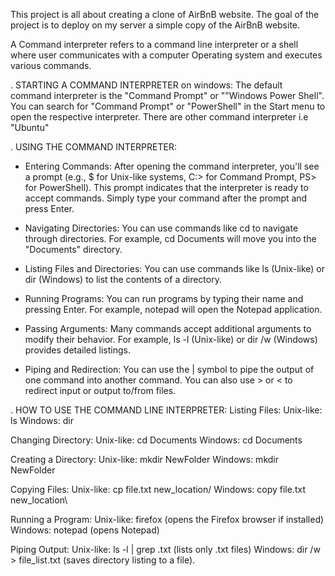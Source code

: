 This project is all about  creating a clone of AirBnB website.
The goal of the project is to deploy on my server a simple copy of the AirBnB website.

A Command interpreter refers to a command line interpreter or a shell where user communicates with a computer Operating system and executes various commands.

. STARTING A COMMAND INTERPRETER on windows: The default command interpreter is the "Command Prompt" or ""Windows Power Shell".  You can search for "Command Prompt" or "PowerShell" in the Start menu to open the respective interpreter. There are other command interpreter i.e "Ubuntu"

. USING THE COMMAND INTERPRETER:

* Entering Commands: After opening the command interpreter, you'll see a prompt (e.g., $ for Unix-like systems, C:\> for Command Prompt, PS> for PowerShell). This prompt indicates that the interpreter is ready to accept commands. Simply type your command after the prompt and press Enter.

* Navigating Directories: You can use commands like cd to navigate through directories. For example, cd Documents will move you into the "Documents" directory.

* Listing Files and Directories: You can use commands like ls (Unix-like) or dir (Windows) to list the contents of a directory.

* Running Programs: You can run programs by typing their name and pressing Enter. For example, notepad will open the Notepad application.

* Passing Arguments: Many commands accept additional arguments to modify their behavior. For example, ls -l (Unix-like) or dir /w (Windows) provides detailed listings.

* Piping and Redirection: You can use the | symbol to pipe the output of one command into another command. You can also use > or < to redirect input or output to/from files.

. HOW TO USE THE COMMAND LINE INTERPRETER:
Listing Files:
Unix-like: ls
Windows: dir

Changing Directory:
Unix-like: cd Documents
Windows: cd Documents

Creating a Directory:
Unix-like: mkdir NewFolder
Windows: mkdir NewFolder

Copying Files:
Unix-like: cp file.txt new_location/
Windows: copy file.txt new_location\

Running a Program:
Unix-like: firefox (opens the Firefox browser if installed)
Windows: notepad (opens Notepad)

Piping Output:
Unix-like: ls -l | grep .txt (lists only .txt files)
Windows: dir /w > file_list.txt (saves directory listing to a file).
